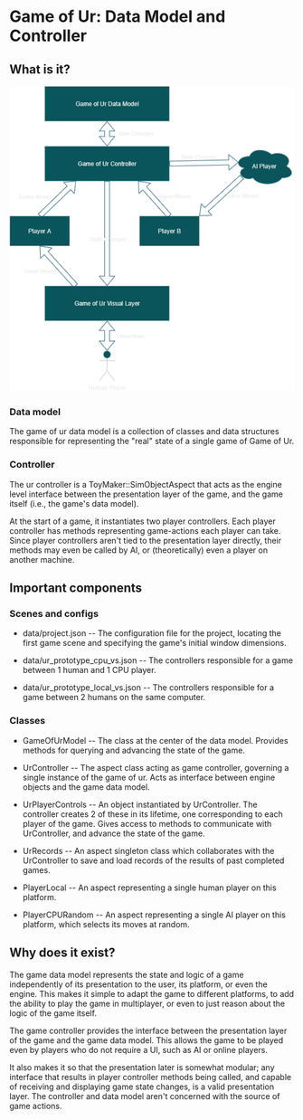 # Game of Ur: Data Model and Controller

## What is it?

![Game of Ur architecture diagram.](./Game_of_Ur_Architecture.png "Game of Ur architecture diagram.")

### Data model

The game of ur data model is a collection of classes and data structures responsible for representing the "real" state of a single game of Game of Ur.

### Controller

The ur controller is a ToyMaker::SimObjectAspect that acts as the engine level interface between the presentation layer of the game, and the game itself (i.e., the game's data model).

At the start of a game, it instantiates two player controllers.  Each player controller has methods representing game-actions each player can take.  Since player controllers aren't tied to the presentation layer directly, their methods may even be called by AI, or (theoretically) even a player on another machine.

## Important components

### Scenes and configs

- data/project.json -- The configuration file for the project, locating the first game scene and specifying the game's initial window dimensions.

- data/ur_prototype_cpu_vs.json -- The controllers responsible for a game between 1 human and 1 CPU player.

- data/ur_prototype_local_vs.json -- The controllers responsible for a game between 2 humans on the same computer.

### Classes

- GameOfUrModel -- The class at the center of the data model.  Provides methods for querying and advancing the state of the game.

- UrController -- The aspect class acting as game controller, governing a single instance of the game of ur.  Acts as interface between engine objects and the game data model.

- UrPlayerControls -- An object instantiated by UrController.  The controller creates 2 of these in its lifetime, one corresponding to each player of the game.  Gives access to methods to communicate with UrController, and advance the state of the game.

- UrRecords -- An aspect singleton class which collaborates with the UrController to save and load records of the results of past completed games.

- PlayerLocal -- An aspect representing a single human player on this platform.

- PlayerCPURandom -- An aspect representing a single AI player on this platform, which selects its moves at random.

## Why does it exist?

The game data model represents the state and logic of a game independently of its presentation to the user, its platform, or even the engine.  This makes it simple to adapt the game to different platforms, to add the ability to play the game in multiplayer, or even to just reason about the logic of the game itself.

The game controller provides the interface between the presentation layer of the game and the game data model.  This allows the game to be played even by players who do not require a UI, such as AI or online players.  

It also makes it so that the presentation later is somewhat modular; any interface that results in player controller methods being called, and capable of receiving and displaying game state changes, is a valid presentation layer.  The controller and data model aren't concerned with the source of game actions.
